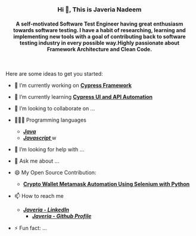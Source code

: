 <h3 align="center">Hi 👋, This is Javeria Nadeem</h1>
<h4 align="center">A self-motivated Software Test Engineer having great enthusiasm towards software testing. I have a habit of researching, learning and implementing new tools with a goal of contributing back to software testing industry in every possible way.Highly passionate about Framework Architecture and Clean Code. 
</h4>
<br>

<!--
**javerianadeem/javerianadeem** is a ✨ _special_ ✨ repository because its `README.md` (this file) appears on your GitHub profile. -->

Here are some ideas to get you started:

- 🔭 I’m currently working on <a href ="https://github.com/javerianadeem/CypressFramework_OpenMRS">
	<b> Cypress Framework </b> </a>
- 🌱 I’m currently learning <a href =" https://docs.cypress.io/">
	<b> Cypress UI and API Automation </b> </a>


- 👯 I’m looking to collaborate on ...
- 👨🏽‍💻 Programming languages
	- <a href="https://github.com/javerianadeem?tab=repositories&q=&type=&language=java&sort="> <b> <i> Java </i> </b> </a>
	- <a href="https://github.com/javerianadeem?tab=repositories&q=&type=&language=javascript&sort="> <b> <i> Javascript </i> </b> </a>
w
- 🤔 I’m looking for help with ...
- 💬 Ask me about ...

- 😄 My Open Source Contribution: 
  - <a href ="https://github.com/javerianadeem/selenium_metamask_automation">
	<b> Crypto Wallet Metamask Automation Using Selenium with Python </b> </a>

- 📫 How to reach me

  - <a href="https://www.linkedin.com/in/javeria-nadeem/"> <b> <i> Javeria - LinkedIn </i> </b> </a>
	- <a href="https://github.com/javerianadeem"> <b> <i> Javeria - Github Profile </i> </b> </a>	

- ⚡ Fun fact: ...

